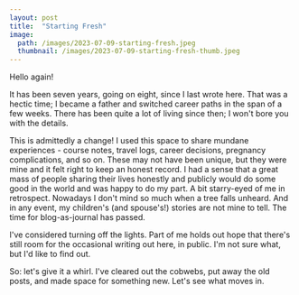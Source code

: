 ```yaml
---
layout: post
title:  "Starting Fresh"
image:
  path: /images/2023-07-09-starting-fresh.jpeg
  thumbnail: /images/2023-07-09-starting-fresh-thumb.jpeg
---
```


Hello again!

It has been seven years, going on eight, since I last wrote here. That was a hectic time; I became a father and switched career paths in the span of a few weeks. There has been quite a lot of living since then; I won't bore you with the details.

This is admittedly a change! I used this space to share mundane experiences - course notes, travel logs, career decisions, pregnancy complications, and so on. These may not have been unique, but they were mine and it felt right to keep an honest record. I had a sense that a great mass of people sharing their lives honestly and publicly would do some good in the world and was happy to do my part. A bit starry-eyed of me in retrospect. Nowadays I don't mind so much when a tree falls unheard. And in any event, my children's (and spouse's!) stories are not mine to tell. The time for blog-as-journal has passed.

I've considered turning off the lights. Part of me holds out hope that there's still room for the occasional writing out here, in public. I'm not sure what, but I'd like to find out.

So: let's give it a whirl. I've cleared out the cobwebs, put away the old posts, and made space for something new. Let's see what moves in.